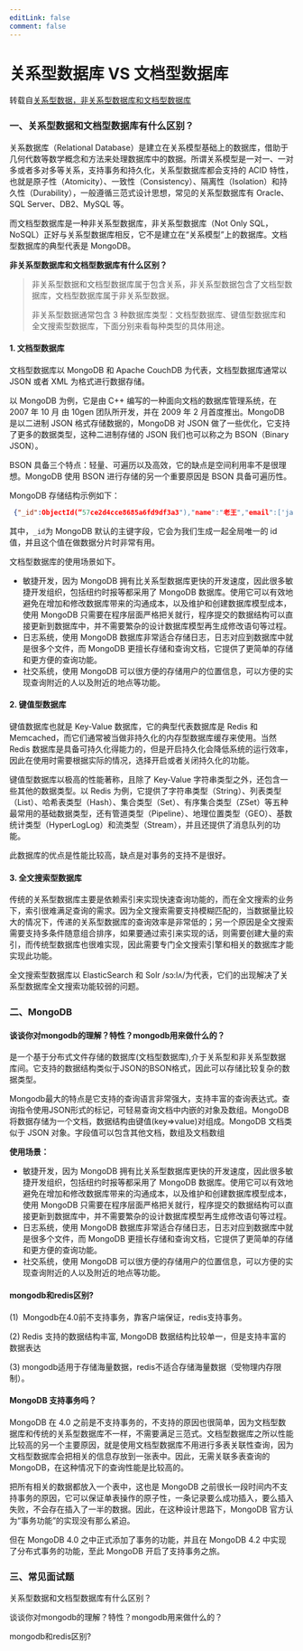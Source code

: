 ```yaml
---
editLink: false
comment: false
---
```


# 关系型数据库 VS 文档型数据库
转载自[关系型数据，非关系型数据库和文档型数据库](https://www.cnblogs.com/liaowenhui/p/12852775.html#:~:text=%E6%96%87%E6%A1%A3%E5%9E%8B%E6%95%B0%E6%8D%AE%E5%BA%93%E4%BB%A5%20MongoDB%20%E5%92%8C%20Apache%20CouchDB%20%E4%B8%BA%E4%BB%A3%E8%A1%A8%EF%BC%8C%E6%96%87%E6%A1%A3%E5%9E%8B%E6%95%B0%E6%8D%AE%E5%BA%93%E9%80%9A%E5%B8%B8%E4%BB%A5%20JSON%20%E6%88%96%E8%80%85,%E6%9C%88%20%E7%94%B1%2010gen%20%E5%9B%A2%E9%98%9F%E6%89%80%E5%BC%80%E5%8F%91%EF%BC%8C%E5%B9%B6%E5%9C%A8%202009%20%E5%B9%B4%202%20%E6%9C%88%E9%A6%96%E5%BA%A6%E6%8E%A8%E5%87%BA%E3%80%82 "关系型数据，非关系型数据库和文档型数据库")
### 一、关系型数据和文档型数据库有什么区别？

关系数据库（Relational Database）是建立在关系模型基础上的数据库，借助于几何代数等数学概念和方法来处理数据库中的数据。所谓关系模型是一对一、一对多或者多对多等关系，支持事务和持久化，关系型数据库都会支持的 ACID 特性，也就是原子性（Atomicity）、一致性（Consistency）、隔离性（Isolation）和持久性（Durability），一般遵循三范式设计思想，常见的关系型数据库有 Oracle、SQL Server、DB2、MySQL 等。

而文档型数据库是一种非关系型数据库，非关系型数据库（Not Only SQL，NoSQL）正好与关系型数据库相反，它不是建立在“关系模型”上的数据库。文档型数据库的典型代表是 MongoDB。

**非关系型数据库和文档型数据库有什么区别？**

> 非关系型数据和文档型数据库属于包含关系，非关系型数据包含了文档型数据库，文档型数据库属于非关系型数据。
>
> 非关系型数据通常包含 3 种数据库类型：文档型数据库、键值型数据库和全文搜索型数据库，下面分别来看每种类型的具体用途。

#### 1\. 文档型数据库

文档型数据库以 MongoDB 和 Apache CouchDB 为代表，文档型数据库通常以 JSON 或者 XML 为格式进行数据存储。

以 MongoDB 为例，它是由 C++ 编写的一种面向文档的数据库管理系统，在 2007 年 10 月 由 10gen 团队所开发，并在 2009 年 2 月首度推出。MongoDB 是以二进制 JSON 格式存储数据的，MongoDB 对 JSON 做了一些优化，它支持了更多的数据类型，这种二进制存储的 JSON 我们也可以称之为 BSON（Binary JSON）。

BSON 具备三个特点：轻量、可遍历以及高效，它的缺点是空间利用率不是很理想。MongoDB 使用 BSON 进行存储的另一个重要原因是 BSON 具备可遍历性。

MongoDB 存储结构示例如下：
```json
 {"_id":ObjectId(“57ce2d4cce8685a6fd9df3a3"),"name":"老王","email":['java@qq.com','java@163.com']}
```
其中，`_id`为 MongoDB 默认的主键字段，它会为我们生成一起全局唯一的 id 值，并且这个值在做数据分片时非常有用。

文档型数据库的使用场景如下。

- 敏捷开发，因为 MongoDB 拥有比关系型数据库更快的开发速度，因此很多敏捷开发组织，包括纽约时报等都采用了 MongoDB 数据库。使用它可以有效地避免在增加和修改数据库带来的沟通成本，以及维护和创建数据库模型成本，使用 MongoDB 只需要在程序层面严格把关就行，程序提交的数据结构可以直接更新到数据库中，并不需要繁杂的设计数据库模型再生成修改语句等过程。
- 日志系统，使用 MongoDB 数据库非常适合存储日志，日志对应到数据库中就是很多个文件，而 MongoDB 更擅长存储和查询文档，它提供了更简单的存储和更方便的查询功能。
- 社交系统，使用 MongoDB 可以很方便的存储用户的位置信息，可以方便的实现查询附近的人以及附近的地点等功能。

#### 2\. 键值型数据库

键值数据库也就是 Key-Value 数据库，它的典型代表数据库是 Redis 和 Memcached，而它们通常被当做非持久化的内存型数据库缓存来使用。当然 Redis 数据库是具备可持久化得能力的，但是开启持久化会降低系统的运行效率，因此在使用时需要根据实际的情况，选择开启或者关闭持久化的功能。

键值型数据库以极高的性能著称，且除了 Key-Value 字符串类型之外，还包含一些其他的数据类型。以 Redis 为例，它提供了字符串类型（String）、列表类型（List）、哈希表类型（Hash）、集合类型（Set）、有序集合类型（ZSet）等五种最常用的基础数据类型，还有管道类型（Pipeline）、地理位置类型（GEO）、基数统计类型（HyperLogLog）和流类型（Stream），并且还提供了消息队列的功能。

此数据库的优点是性能比较高，缺点是对事务的支持不是很好。

#### 3\. 全文搜索型数据库

传统的关系型数据库主要是依赖索引来实现快速查询功能的，而在全文搜索的业务下，索引很难满足查询的需求。因为全文搜索需要支持模糊匹配的，当数据量比较大的情况下，传递的关系型数据库的查询效率是非常低的；另一个原因是全文搜索需要支持多条件随意组合排序，如果要通过索引来实现的话，则需要创建大量的索引，而传统型数据库也很难实现，因此需要专门全文搜索引擎和相关的数据库才能实现此功能。

全文搜索型数据库以 ElasticSearch 和 Solr /sɔ:lʌ/为代表，它们的出现解决了关系型数据库全文搜索功能较弱的问题。

### 二、MongoDB 

#### 谈谈你对mongodb的理解？特性？mongodb用来做什么的？

是一个基于分布式文件存储的数据库(文档型数据库),介于关系型和非关系型数据库间。它支持的数据结构类似于JSON的BSON格式，因此可以存储比较复杂的数据类型。

Mongodb最大的特点是它支持的查询语言非常强大，支持丰富的查询表达式。查询指令使用JSON形式的标记，可轻易查询文档中内嵌的对象及数组。MongoDB 将数据存储为一个文档，数据结构由键值(key=>value)对组成。MongoDB 文档类似于 JSON 对象。字段值可以包含其他文档，数组及文档数组

**使用场景：**

- 敏捷开发，因为 MongoDB 拥有比关系型数据库更快的开发速度，因此很多敏捷开发组织，包括纽约时报等都采用了 MongoDB 数据库。使用它可以有效地避免在增加和修改数据库带来的沟通成本，以及维护和创建数据库模型成本，使用 MongoDB 只需要在程序层面严格把关就行，程序提交的数据结构可以直接更新到数据库中，并不需要繁杂的设计数据库模型再生成修改语句等过程。
- 日志系统，使用 MongoDB 数据库非常适合存储日志，日志对应到数据库中就是很多个文件，而 MongoDB 更擅长存储和查询文档，它提供了更简单的存储和更方便的查询功能。
- 社交系统，使用 MongoDB 可以很方便的存储用户的位置信息，可以方便的实现查询附近的人以及附近的地点等功能。

#### mongodb和redis区别?

(1)  Mongodb在4.0前不支持事务，靠客户端保证，redis支持事务。

(2) Redis 支持的数据结构丰富, MongoDB 数据结构比较单一，但是支持丰富的数据表达

(3) mongodb适用于存储海量数据，redis不适合存储海量数据（受物理内存限制）。

#### MongoDB 支持事务吗？

MongoDB 在 4.0 之前是不支持事务的，不支持的原因也很简单，因为文档型数据库和传统的关系型数据库不一样，不需要满足三范式。文档型数据库之所以性能比较高的另一个主要原因，就是使用文档型数据库不用进行多表关联性查询，因为文档型数据库会把相关的信息存放到一张表中。因此，无需关联多表查询的 MongoDB，在这种情况下的查询性能是比较高的。

把所有相关的数据都放入一个表中，这也是 MongoDB 之前很长一段时间内不支持事务的原因，它可以保证单表操作的原子性，一条记录要么成功插入，要么插入失败，不会存在插入了一半的数据。因此，在这种设计思路下，MongoDB 官方认为“事务功能”的实现没有那么紧迫。

但在 MongoDB 4.0 之中正式添加了事务的功能，并且在 MongoDB 4.2 中实现了分布式事务的功能，至此 MongoDB 开启了支持事务之旅。

### 三、常见面试题

关系型数据和文档型数据库有什么区别？

谈谈你对mongodb的理解？特性？mongodb用来做什么的？

mongodb和redis区别?
